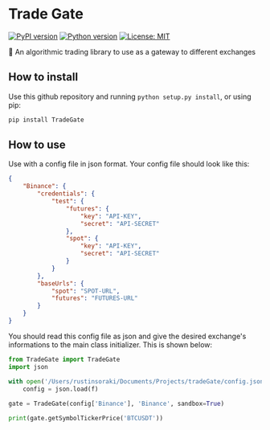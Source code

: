 # Trade Gate
[![PyPI version](https://img.shields.io/pypi/v/TradeGate.svg)](https://pypi.python.org/pypi/TradeGate)
[![Python version](https://img.shields.io/pypi/pyversions/TradeGate)](https://www.python.org/downloads/)
[![License: MIT](https://img.shields.io/badge/License-MIT-blue.svg)](https://opensource.org/licenses/MIT)

:money_with_wings: An algorithmic trading library to use as a gateway to different exchanges

## How to install
Use this github repository and running ```python setup.py install```, or using pip:
```bash
pip install TradeGate
```

## How to use
Use with a config file in json format. Your config file should look like this:
```json
{
    "Binance": {
        "credentials": {
            "test": {
                "futures": {
                    "key": "API-KEY",
                    "secret": "API-SECRET"
                },
                "spot": {
                    "key": "API-KEY",
                    "secret": "API-SECRET"
                }
            }
        },
        "baseUrls": {
            "spot": "SPOT-URL",
            "futures": "FUTURES-URL"
        }
    }
}
```
You should read this config file as json and give the desired exchange's informations to the main class initializer. This is shown below:
```python
from TradeGate import TradeGate
import json

with open('/Users/rustinsoraki/Documents/Projects/tradeGate/config.json') as f:
    config = json.load(f)
    
gate = TradeGate(config['Binance'], 'Binance', sandbox=True)

print(gate.getSymbolTickerPrice('BTCUSDT'))
```

